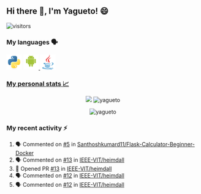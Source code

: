 ## Hi there 👋, I'm Yagueto! 😄

<!--
**Yagueteiro/yagueteiro** is a ✨ _special_ ✨ repository because its `README.md` (this file) appears on your GitHub profile.

Here are some ideas to get you started:

- 🔭 I’m currently working on ...
- 🌱 I’m currently learning ...
- 👯 I’m looking to collaborate on ...
- 🤔 I’m looking for help with ...
- 💬 Ask me about ...
- 📫 How to reach me: ...
- 😄 Pronouns: ...
- ⚡ Fun fact: ...
-->

![visitors](https://visitor-badge-reloaded.herokuapp.com/badge?page_id=yagueto'sREADME&style=for-the-badge)

### My languages 🗣️

<p align="left"> <img src="https://raw.githubusercontent.com/devicons/devicon/master/icons/python/python-original.svg" alt="python" width="40" height="40"/> </a> <a href="https://developer.android.com" target="_blank"> <img src="https://raw.githubusercontent.com/devicons/devicon/master/icons/android/android-original-wordmark.svg" alt="android" width="40" height="40"/> </a> <a href="https://www.java.com" target="_blank"> <img src="https://raw.githubusercontent.com/devicons/devicon/master/icons/java/java-original.svg" alt="java" width="40" height="40"/> </a> <a href="https://www.linux.org/" target="_blank"> </a> <a href="https://www.python.org" target="_blank"> </p>

### My personal stats 📈
<div align="center"> 
  <a>
    <img src=https://github-readme-stats.vercel.app/api?username=yagueto&count_private=true&show_icons=true width=50%></img>
  </a>
  <img src="https://github-readme-streak-stats.herokuapp.com/?user=yagueto" alt="yagueto" width=49% />
</div>
<p align="center">
    <img src="https://github-profile-trophy.vercel.app/?username=yagueto&no-bg=true" alt="yagueto" />
</p>


### My recent activity ⚡

  <!--START_SECTION:activity-->
1. 🗣 Commented on [#5](https://github.com/Santhoshkumard11/Flask-Calculator-Beginner-Docker/issues/5) in [Santhoshkumard11/Flask-Calculator-Beginner-Docker](https://github.com/Santhoshkumard11/Flask-Calculator-Beginner-Docker)
2. 🗣 Commented on [#13](https://github.com/IEEE-VIT/heimdall/issues/13) in [IEEE-VIT/heimdall](https://github.com/IEEE-VIT/heimdall)
3. 💪 Opened PR [#13](https://github.com/IEEE-VIT/heimdall/pull/13) in [IEEE-VIT/heimdall](https://github.com/IEEE-VIT/heimdall)
4. 🗣 Commented on [#12](https://github.com/IEEE-VIT/heimdall/issues/12) in [IEEE-VIT/heimdall](https://github.com/IEEE-VIT/heimdall)
5. 🗣 Commented on [#12](https://github.com/IEEE-VIT/heimdall/issues/12) in [IEEE-VIT/heimdall](https://github.com/IEEE-VIT/heimdall)
  <!--END_SECTION:activity-->


